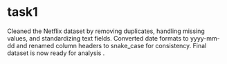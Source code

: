 # task1
Cleaned the Netflix dataset by removing duplicates, handling missing values, and standardizing text fields. Converted date formats to yyyy-mm-dd and renamed column headers to snake_case for consistency. Final dataset is now ready for analysis .
